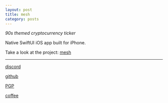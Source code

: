 ```yaml
---
layout: post
title: mesh
category: posts
---
```


*90s themed cryptocurrency ticker*

Native SwiftUI iOS app built for iPhone.


Take a look at the project:
[mesh][mesh]

---

[discord][discord]

[github][dqd]

[PGP][PGP]

[coffee][coffee]

[discord]: https://discordapp.com/users/115320635823095812
[dqd]: https://github.com/dqdang
[PGP]: https://raw.githubusercontent.com/dqdang/dqdang.github.io/master/derek-dang.asc
[coffee]: https://www.buymeacoffee.com/dqdang
[mesh]: https://github.com/dqdang/mesh
